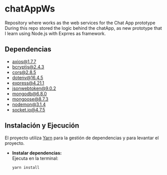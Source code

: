 # chatAppWs
Repository where works as the web services for the Chat App prototype  
During this repo stored the logic behind the chatApp, as new prototype that I learn using Node.js with Exprres as framework.

## Dependencias

- axios@1.7.7
- bcryptjs@2.4.3
- cors@2.8.5
- dotenv@16.4.5
- express@4.21.1
- jsonwebtoken@9.0.2
- mongodb@6.8.0
- mongoose@8.7.3
- nodemon@3.1.4
- socket.io@4.7.5

## Instalación y Ejecución

El proyecto utiliza [Yarn](https://yarnpkg.com/) para la gestión de dependencias y para levantar el proyecto.

- **Instalar dependencias:**  
  Ejecuta en la terminal:  
  ```bash
  yarn install
  ```
